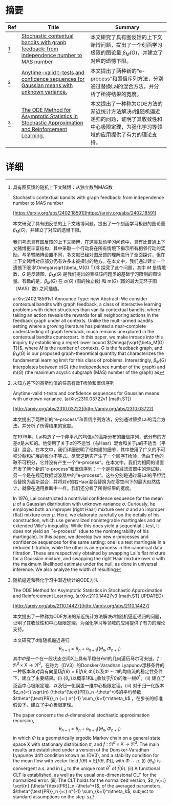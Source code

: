 # 摘要

| Ref | Title | Summary |
| --- | --- | --- |
| [^1] | [Stochastic contextual bandits with graph feedback: from independence number to MAS number](https://arxiv.org/abs/2402.18591) | 本文研究了具有图反馈的上下文赌博问题，提出了一个刻画学习极限的图论量 $\beta_M(G)$，并建立了对应的遗憾下限。 |
| [^2] | [Anytime-valid t-tests and confidence sequences for Gaussian means with unknown variance.](http://arxiv.org/abs/2310.03722) | 本文提出了两种新的“e-process”和置信序列方法，分别通过替换Lai的混合方法，并分析了所得结果的宽度。 |
| [^3] | [The ODE Method for Asymptotic Statistics in Stochastic Approximation and Reinforcement Learning.](http://arxiv.org/abs/2110.14427) | 本文提出了一种称为ODE方法的渐近统计方法解决$d$维随机逼近递归的问题，证明了其收敛性和中心极限定理，为强化学习等领域的应用提供了有力的理论支持。 |

# 详细

[^1]: 具有图反馈的随机上下文赌博：从独立数到MAS数

    Stochastic contextual bandits with graph feedback: from independence number to MAS number

    [https://arxiv.org/abs/2402.18591](https://arxiv.org/abs/2402.18591)

    本文研究了具有图反馈的上下文赌博问题，提出了一个刻画学习极限的图论量 $\beta_M(G)$，并建立了对应的遗憾下限。

    

    我们考虑具有图反馈的上下文赌博，在这类互动学习问题中，具有比普通上下文赌博更丰富结构，其中采取一个行动将在所有情境下揭示所有相邻行动的奖励。与多臂赌博设置不同，多文献已经对图反馈的理解进行了全面探讨，但在上下文赌博对应部分仍有许多未被探讨的地方。在本文中，我们通过建立一个遗憾下限 $\Omega(\sqrt{\beta_M(G) T})$ 探究了这个问题，其中 $M$ 是情境数，$G$ 是反馈图，$\beta_M(G)$ 是我们提出的表征该问题类的基础学习限制的图论量。有趣的是，$\beta_M(G)$ 在 $\alpha(G)$ (图的独立数) 和 $\mathsf{m}(G)$ (图的最大无环子图（MAS）数) 之间插值。

    arXiv:2402.18591v1 Announce Type: new  Abstract: We consider contextual bandits with graph feedback, a class of interactive learning problems with richer structures than vanilla contextual bandits, where taking an action reveals the rewards for all neighboring actions in the feedback graph under all contexts. Unlike the multi-armed bandits setting where a growing literature has painted a near-complete understanding of graph feedback, much remains unexplored in the contextual bandits counterpart. In this paper, we make inroads into this inquiry by establishing a regret lower bound $\Omega(\sqrt{\beta_M(G) T})$, where $M$ is the number of contexts, $G$ is the feedback graph, and $\beta_M(G)$ is our proposed graph-theoretical quantity that characterizes the fundamental learning limit for this class of problems. Interestingly, $\beta_M(G)$ interpolates between $\alpha(G)$ (the independence number of the graph) and $\mathsf{m}(G)$ (the maximum acyclic subgraph (MAS) number of the graph) as 
    
[^2]: 未知方差下的高斯均值的任意有效T检验和置信序列

    Anytime-valid t-tests and confidence sequences for Gaussian means with unknown variance. (arXiv:2310.03722v1 [math.ST])

    [http://arxiv.org/abs/2310.03722](http://arxiv.org/abs/2310.03722)

    本文提出了两种新的“e-process”和置信序列方法，分别通过替换Lai的混合方法，并分析了所得结果的宽度。

    

    在1976年，Lai构造了一个非平凡的均值$\mu$的高斯分布的置信序列，该分布的方差$\sigma$是未知的。他使用了关于$\sigma$的不适当（右Haar）混合和关于$\mu$的不适当（平坦）混合。在本文中，我们详细说明了他构建的细节，其中使用了广义的不可积分鞅和扩展的维尔不等式。尽管这确实产生了一个顺序T检验，但由于他的鞅不可积分，它并没有产生一个“e-process”。在本文中，我们为相同的设置开发了两个新的“e-process”和置信序列：一个是在缩减滤波器中的测试鞅，另一个是在规范数据滤波器中的“e-process”。这些分别是通过将Lai的平坦混合替换为高斯混合，并将对$\sigma$的右Haar混合替换为在零空间下的最大似然估计，就像在通用推断中一样。我们还分析了所得结果的宽度。

    In 1976, Lai constructed a nontrivial confidence sequence for the mean $\mu$ of a Gaussian distribution with unknown variance $\sigma$. Curiously, he employed both an improper (right Haar) mixture over $\sigma$ and an improper (flat) mixture over $\mu$. Here, we elaborate carefully on the details of his construction, which use generalized nonintegrable martingales and an extended Ville's inequality. While this does yield a sequential t-test, it does not yield an ``e-process'' (due to the nonintegrability of his martingale). In this paper, we develop two new e-processes and confidence sequences for the same setting: one is a test martingale in a reduced filtration, while the other is an e-process in the canonical data filtration. These are respectively obtained by swapping Lai's flat mixture for a Gaussian mixture, and swapping the right Haar mixture over $\sigma$ with the maximum likelihood estimate under the null, as done in universal inference. We also analyze the width of resulting 
    
[^3]: 随机逼近和强化学习中渐近统计的ODE方法

    The ODE Method for Asymptotic Statistics in Stochastic Approximation and Reinforcement Learning. (arXiv:2110.14427v3 [math.ST] UPDATED)

    [http://arxiv.org/abs/2110.14427](http://arxiv.org/abs/2110.14427)

    本文提出了一种称为ODE方法的渐近统计方法解决$d$维随机逼近递归的问题，证明了其收敛性和中心极限定理，为强化学习等领域的应用提供了有力的理论支持。

    

    本文研究了$d$维随机逼近递归$$\theta_{n+1}=\theta_n+\alpha_{n+1}f(\theta_n, \Phi_{n+1})$$其中$\Phi$是一个在一般状态空间$\textsf{X}$上具有平稳分布$\pi$的几何遍历马尔可夫链，$f：\Re^d\times\textsf{X}\to\Re^d$。在称为（DV3）的Donsker-Varadhan Lyapunov漂移条件的一种版本和对具有向量场$\bar{f}(\theta)=\textsf{E}[f(\theta,\Phi)]$以及$\Phi\sim\pi$的均值流的稳定性条件下，建立了主要结果。(i) $\{\theta_n\}$以概率1和$L_4$收敛于$\bar{f}(\theta)$的唯一根$\theta^*$。(ii) 建立了泛函中心极限定理，以及归一化误差一维中心极限定理。(iii) 对于归一化版本$z_n{=:} \sqrt{n} (\theta^{\text{PR}}_n -\theta^*)$的平均参数$\theta^{\text{PR}}_n {=:} n^{-1} \sum_{k=1}^n\theta_k$ ，在步长的标准假设下，建立了中心极限定理。

    The paper concerns the $d$-dimensional stochastic approximation recursion, $$ \theta_{n+1}= \theta_n + \alpha_{n + 1} f(\theta_n, \Phi_{n+1}) $$ in which $\Phi$ is a geometrically ergodic Markov chain on a general state space $\textsf{X}$ with stationary distribution $\pi$, and $f:\Re^d\times\textsf{X}\to\Re^d$.  The main results are established under a version of the Donsker-Varadhan Lyapunov drift condition known as (DV3), and a stability condition for the mean flow with vector field $\bar{f}(\theta)=\textsf{E}[f(\theta,\Phi)]$, with $\Phi\sim\pi$.  (i) $\{ \theta_n\}$ is convergent a.s. and in $L_4$ to the unique root $\theta^*$ of $\bar{f}(\theta)$.  (ii) A functional CLT is established, as well as the usual one-dimensional CLT for the normalized error.  (iii) The CLT holds for the normalized version, $z_n{=:} \sqrt{n} (\theta^{\text{PR}}_n -\theta^*)$, of the averaged parameters, $\theta^{\text{PR}}_n {=:} n^{-1} \sum_{k=1}^n\theta_k$, subject to standard assumptions on the step-s
    

